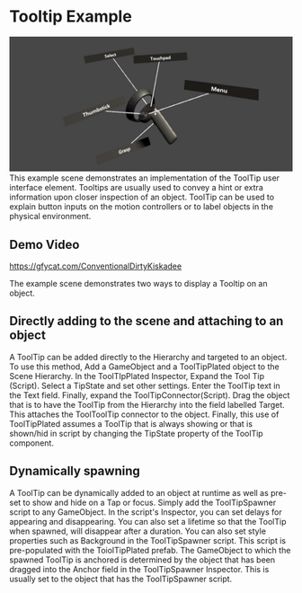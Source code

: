 # Tooltip Example
<img src="/External/ReadMeImages/MRTK_Tooltip.jpg">
This example scene demonstrates an implementation of the ToolTip user interface element. Tooltips are usually used to convey a hint or extra information upon closer inspection of an object. ToolTip can be used to explain button inputs on the motion controllers or to label objects in the physical environment.

## Demo Video
https://gfycat.com/ConventionalDirtyKiskadee

The example scene demonstrates two ways to display a Tooltip on an object.

## Directly adding to the scene and attaching to an object
A ToolTip can be added directly to the Hierarchy and targeted to an object. To use this method, Add a GameObject and a ToolTipPlated object to the Scene Hierarchy. In the ToolTIpPlated Inspector, Expand the Tool Tip (Script). Select a TipState and set other settings. Enter the ToolTip text in the Text field. Finally, expand the ToolTipConnector(Script). Drag the object that is to have the ToolTip from the Hierarchy into the field labelled Target. This attaches the ToolToolTip connector to the object. Finally, this use of ToolTipPlated assumes a ToolTip that is always showing or that is shown/hid in script by changing the TipState property of the ToolTip component.

 
## Dynamically spawning
A ToolTip can be dynamically added to an object at runtime as well as pre-set to show and hide on a Tap or focus. Simply add the ToolTipSpawner script to any GameObject. In the script's Inspector, you can set delays for appearing and disappearing. You can also set a lifetime so that the ToolTip when spawned, will disappear after a duration. You can also set style properties such as Background in the ToolTipSpawner script. This script is pre-populated with the ToiolTipPlated prefab. The GameObject to which the spawned ToolTip is anchored is determined by the object that has been dragged into the Anchor field in the ToolTipSpawner Inspector. This is usually set to the object that has the ToolTipSpawner script.

